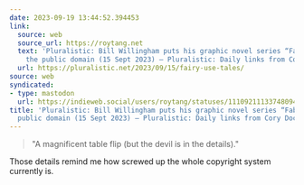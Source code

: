 ```yaml
---
date: 2023-09-19 13:44:52.394453
link:
  source: web
  source_url: https://roytang.net
  text: 'Pluralistic: Bill Willingham puts his graphic novel series “Fables” into
    the public domain (15 Sept 2023) – Pluralistic: Daily links from Cory Doctorow'
  url: https://pluralistic.net/2023/09/15/fairy-use-tales/
source: web
syndicated:
- type: mastodon
  url: https://indieweb.social/users/roytang/statuses/111092111337480941
title: 'Pluralistic: Bill Willingham puts his graphic novel series “Fables” into the
  public domain (15 Sept 2023) – Pluralistic: Daily links from Cory Doctorow'
---
```


> "A magnificent table flip (but the devil is in the details)."

Those details remind me how screwed up the whole copyright system currently is.